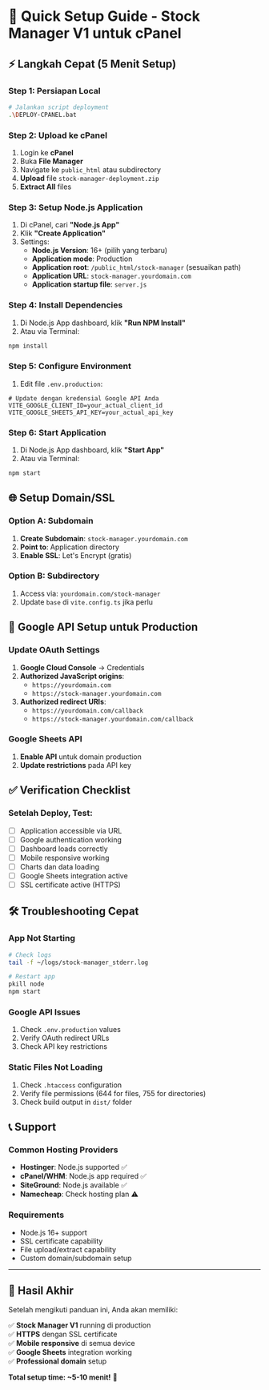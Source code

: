 # 🚀 Quick Setup Guide - Stock Manager V1 untuk cPanel

## ⚡ Langkah Cepat (5 Menit Setup)

### **Step 1: Persiapan Local**
```bash
# Jalankan script deployment
.\DEPLOY-CPANEL.bat
```

### **Step 2: Upload ke cPanel**
1. Login ke **cPanel**
2. Buka **File Manager**
3. Navigate ke `public_html` atau subdirectory
4. **Upload** file `stock-manager-deployment.zip`
5. **Extract All** files

### **Step 3: Setup Node.js Application**
1. Di cPanel, cari **"Node.js App"**
2. Klik **"Create Application"**
3. Settings:
   - **Node.js Version**: 16+ (pilih yang terbaru)
   - **Application mode**: Production
   - **Application root**: `/public_html/stock-manager` (sesuaikan path)
   - **Application URL**: `stock-manager.yourdomain.com`
   - **Application startup file**: `server.js`

### **Step 4: Install Dependencies**
1. Di Node.js App dashboard, klik **"Run NPM Install"**
2. Atau via Terminal:
```bash
npm install
```

### **Step 5: Configure Environment**
1. Edit file `.env.production`:
```env
# Update dengan kredensial Google API Anda
VITE_GOOGLE_CLIENT_ID=your_actual_client_id
VITE_GOOGLE_SHEETS_API_KEY=your_actual_api_key
```

### **Step 6: Start Application**
1. Di Node.js App dashboard, klik **"Start App"**
2. Atau via Terminal:
```bash
npm start
```

## 🌐 Setup Domain/SSL

### **Option A: Subdomain**
1. **Create Subdomain**: `stock-manager.yourdomain.com`
2. **Point to**: Application directory
3. **Enable SSL**: Let's Encrypt (gratis)

### **Option B: Subdirectory**
1. Access via: `yourdomain.com/stock-manager`
2. Update `base` di `vite.config.ts` jika perlu

## 🔑 Google API Setup untuk Production

### **Update OAuth Settings**
1. **Google Cloud Console** → Credentials
2. **Authorized JavaScript origins**:
   - `https://yourdomain.com`
   - `https://stock-manager.yourdomain.com`
3. **Authorized redirect URIs**:
   - `https://yourdomain.com/callback`
   - `https://stock-manager.yourdomain.com/callback`

### **Google Sheets API**
1. **Enable API** untuk domain production
2. **Update restrictions** pada API key

## ✅ Verification Checklist

### **Setelah Deploy, Test:**
- [ ] Application accessible via URL
- [ ] Google authentication working
- [ ] Dashboard loads correctly
- [ ] Mobile responsive working
- [ ] Charts dan data loading
- [ ] Google Sheets integration active
- [ ] SSL certificate active (HTTPS)

## 🛠️ Troubleshooting Cepat

### **App Not Starting**
```bash
# Check logs
tail -f ~/logs/stock-manager_stderr.log

# Restart app
pkill node
npm start
```

### **Google API Issues**
1. Check `.env.production` values
2. Verify OAuth redirect URLs
3. Check API key restrictions

### **Static Files Not Loading**
1. Check `.htaccess` configuration
2. Verify file permissions (644 for files, 755 for directories)
3. Check build output in `dist/` folder

## 📞 Support

### **Common Hosting Providers**
- **Hostinger**: Node.js supported ✅
- **cPanel/WHM**: Node.js app required ✅
- **SiteGround**: Node.js available ✅
- **Namecheap**: Check hosting plan ⚠️

### **Requirements**
- Node.js 16+ support
- SSL certificate capability
- File upload/extract capability
- Custom domain/subdomain setup

---

## 🎯 Hasil Akhir

Setelah mengikuti panduan ini, Anda akan memiliki:

✅ **Stock Manager V1** running di production  
✅ **HTTPS** dengan SSL certificate  
✅ **Mobile responsive** di semua device  
✅ **Google Sheets** integration working  
✅ **Professional domain** setup  

**Total setup time: ~5-10 menit!** 🚀
